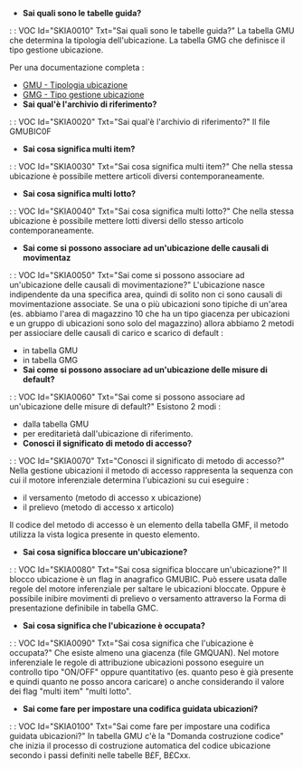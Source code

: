 - **Sai quali sono le tabelle guida?**

 :  : VOC Id="SKIA0010" Txt="Sai quali sono le tabelle guida?"
La tabella GMU che determina la tipologia dell'ubicazione.
La tabella GMG che definisce il tipo gestione ubicazione.

Per una documentazione completa : 
- [GMU - Tipologia ubicazione](Sorgenti/OG/TA/TA_GMU)
- [GMG - Tipo gestione ubicazione](Sorgenti/OG/TA/TA_GMG)
- **Sai qual'è l'archivio di riferimento?**

 :  : VOC Id="SKIA0020" Txt="Sai qual'è l'archivio di riferimento?"
Il file GMUBIC0F
- **Sai cosa significa multi item?**

 :  : VOC Id="SKIA0030" Txt="Sai cosa significa multi item?"
Che nella stessa ubicazione è possibile mettere articoli diversi contemporaneamente.
- **Sai cosa significa multi lotto?**

 :  : VOC Id="SKIA0040" Txt="Sai cosa significa multi lotto?"
Che nella stessa ubicazione è possibile mettere lotti diversi dello stesso articolo contemporaneamente.
- **Sai come si possono associare ad un'ubicazione delle causali di movimentaz**

 :  : VOC Id="SKIA0050" Txt="Sai come si possono associare ad un'ubicazione delle causali di movimentazione?"
L'ubicazione nasce indipendente da una specifica area, quindi di solito non ci sono causali di movimentazione associate. Se una o più ubicazioni sono tipiche di un'area (es. abbiamo l'area di magazzino 10 che ha un tipo giacenza per ubicazioni e un gruppo di ubicazioni sono solo del magazzino) allora abbiamo 2 metodi per assiociare delle causali di carico e scarico di default : 
- in tabella GMU
- in tabella GMG
- **Sai come si possono associare ad un'ubicazione delle misure di default?**

 :  : VOC Id="SKIA0060" Txt="Sai come si possono associare ad un'ubicazione delle misure di default?"
Esistono 2 modi : 
- dalla tabella GMU
- per ereditarietà dall'ubicazione di riferimento.
- **Conosci il significato di metodo di accesso?**

 :  : VOC Id="SKIA0070" Txt="Conosci il significato di metodo di accesso?"
Nella gestione ubicazioni il metodo di accesso rappresenta la sequenza con cui il motore inferenziale determina l'ubicazioni su cui eseguire : 
- il versamento (metodo di accesso x ubicazione)
- il prelievo (metodo di accesso x articolo)

Il codice del metodo di accesso è un elemento della tabella GMF, il metodo utilizza la vista logica presente in questo elemento.
- **Sai cosa significa bloccare un'ubicazione?**

 :  : VOC Id="SKIA0080" Txt="Sai cosa significa bloccare un'ubicazione?"
Il blocco ubicazione è un flag in anagrafico GMUBIC. Può essere usata dalle regole del motore inferenziale per saltare le ubicazioni bloccate.
Oppure è possibile inibire movimenti di prelievo o versamento attraverso la Forma di presentazione definibile in tabella GMC.
- **Sai cosa significa che l'ubicazione è occupata?**

 :  : VOC Id="SKIA0090" Txt="Sai cosa significa che l'ubicazione è occupata?"
Che esiste almeno una giacenza (file GMQUAN). Nel motore inferenziale le regole di attribuzione ubicazioni possono eseguire un controllo tipo "ON/OFF" oppure quantitativo (es. quanto peso è già presente e quindi quanto ne posso ancora caricare) o anche considerando il valore dei flag "multi item" "multi lotto".
- **Sai come fare per impostare una codifica guidata ubicazioni?**

 :  : VOC Id="SKIA0100" Txt="Sai come fare per impostare una codifica guidata ubicazioni?"
In tabella GMU c'è la "Domanda costruzione codice" che inizia il processo di costruzione automatica del codice ubicazione secondo i passi definiti nelle tabelle B£F, B£Cxx.
